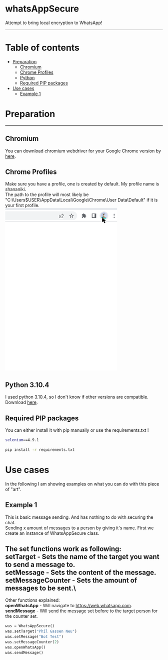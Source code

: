 # whatsAppSecure
Attempt to bring local encryption to WhatsApp!

-------------------

Table of contents
=================

<!--ts-->
   * [Preparation](#preparation)
      * [Chromium](#chromium)   
      * [Chrome Profiles](#chrome-profiles)   
      * [Python](#python-3104)   
      * [Required PIP packages](#required-pip-packages)
   * [Use cases](#use-cases)
     * [Example 1](#simple-example-1)
<!--te-->


Preparation
===========
-----------

Chromium
--------
You can download chromium webdriver for your Google Chrome version by [here](https://chromedriver.chromium.org/).

Chrome Profiles
---------------
Make sure you have a profile, one is created by default. My profile name is shananiki.\
The path to the profile will most likely be "C:\Users\$USER\AppData\Local\Google\Chrome\User Data\Default" if it is your first profile.\
![](https://github.com/shananiki/whatsAppSecure/blob/main/gifs/chrome_profile.gif?raw=true)


Python 3.10.4
-------------
I used python 3.10.4, so I don't know if other versions are compatible. Download [here](https://www.python.org/downloads/release/python-3104/).

Required PIP packages
---------------------
You can either install it with pip manually or use the requirements.txt !
```bash
selenium==4.9.1
```
```bash
pip install -r requirements.txt
```

Use cases
=========
In the following I am showing examples on what you can do with this piece of "art".

Example 1
---------
This is basic message sending. And has nothing to do with securing the chat.\
Sending x amount of messages to a person by giving it's name. First we create an instance of WhatsAppSecure class.

The set functions work as following:\
**setTarget** - Sets the name of the target you want to send a message to.\
**setMessage** - Sets the content of the message.\
**setMessageCounter** - Sets the amount of messages to be sent.\
---
Other functions explained:\
**openWhatsApp** - Will navigate to https://web.whatsapp.com. \
**sendMessage** - Will send the message set before to the target person for the counter set.
```python
was = WhatsAppSecure()
was.setTarget("Phil Gassen Neu")
was.setMessage("Bot Test")
was.setMessageCounter(2)
was.openWhatsApp()
was.sendMessage()
```

